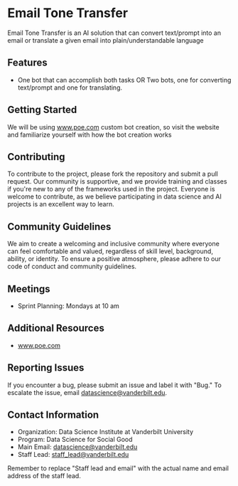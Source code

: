 # Email Tone Transfer

Email Tone Transfer is an AI solution that can convert text/prompt into an email or translate a given email into plain/understandable language

## Features

- One bot that can accomplish both tasks OR Two bots, one for converting text/prompt and one for translating.

## Getting Started

We will be using www.poe.com custom bot creation, so visit the website and familiarize yourself with how the bot creation works

## Contributing

To contribute to the project, please fork the repository and submit a pull request. Our community is supportive, and we provide training and classes if you're new to any of the frameworks used in the project. Everyone is welcome to contribute, as we believe participating in data science and AI projects is an excellent way to learn.

## Community Guidelines

We aim to create a welcoming and inclusive community where everyone can feel comfortable and valued, regardless of skill level, background, ability, or identity. To ensure a positive atmosphere, please adhere to our code of conduct and community guidelines.

## Meetings

- Sprint Planning: Mondays at 10 am

## Additional Resources

- www.poe.com

## Reporting Issues

If you encounter a bug, please submit an issue and label it with "Bug." To escalate the issue, email [datascience@vanderbilt.edu](mailto:datascience@vanderbilt.edu).

## Contact Information

- Organization: Data Science Institute at Vanderbilt University
- Program: Data Science for Social Good
- Main Email: [datascience@vanderbilt.edu](mailto:datascience@vanderbilt.edu)
- Staff Lead: [staff_lead@vanderbilt.edu](mailto:staff_lead@vanderbilt.edu)

Remember to replace "Staff lead and email" with the actual name and email address of the staff lead.

